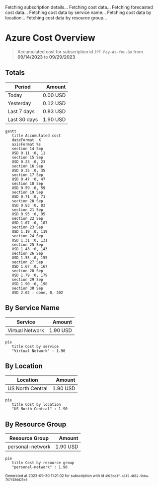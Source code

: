 Fetching subscription details...
Fetching cost data...
Fetching forecasted cost data...
Fetching cost data by service name...
Fetching cost data by location...
Fetching cost data by resource group...
# Azure Cost Overview

> Accumulated cost for subscription id `JPF Pay-As-You-Go` from **09/14/2023** to **09/29/2023**

## Totals

|Period|Amount|
|---|---:|
|Today|0.00 USD|
|Yesterday|0.12 USD|
|Last 7 days|0.83 USD|
|Last 30 days|1.90 USD|

```mermaid
gantt
   title Accumulated cost
   dateFormat  X
   axisFormat %s
   section 14 Sep
   USD 0.11 :0, 11
   section 15 Sep
   USD 0.23 :0, 23
   section 16 Sep
   USD 0.35 :0, 35
   section 17 Sep
   USD 0.47 :0, 47
   section 18 Sep
   USD 0.59 :0, 59
   section 19 Sep
   USD 0.71 :0, 71
   section 20 Sep
   USD 0.83 :0, 83
   section 21 Sep
   USD 0.95 :0, 95
   section 22 Sep
   USD 1.07 :0, 107
   section 23 Sep
   USD 1.19 :0, 119
   section 24 Sep
   USD 1.31 :0, 131
   section 25 Sep
   USD 1.43 :0, 143
   section 26 Sep
   USD 1.55 :0, 155
   section 27 Sep
   USD 1.67 :0, 167
   section 28 Sep
   USD 1.79 :0, 179
   section 29 Sep
   USD 1.90 :0, 190
   section 30 Sep
   USD 2.02 : done, 0, 202
```

## By Service Name

|Service|Amount|
|---|---:|
|Virtual Network|1.90 USD|

```mermaid
pie
   title Cost by service
   "Virtual Network" : 1.90
```

## By Location

|Location|Amount|
|---|---:|
|US North Central|1.90 USD|

```mermaid
pie
   title Cost by location
   "US North Central" : 1.90
```

## By Resource Group

|Resource Group|Amount|
|---|---:|
|personal-network|1.90 USD|

```mermaid
pie
   title Cost by resource group
   "personal-network" : 1.90
```

<sup>Generated at 2023-09-30 11:21:02 for subscription with id `4913be3f-a345-4652-9bba-767418dd25e3`</sup>
